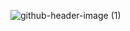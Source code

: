 ![github-header-image (1)](https://github.com/lbayer10/lbayer10/assets/103097039/434a11a9-2f26-4660-bd6f-c49c8707f684)

